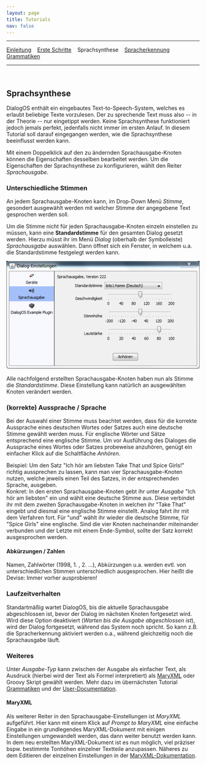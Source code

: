 ```yaml
---
layout: page
title: Tutorials
nav: false
---
```


---
[Einleitung](/tutorials.html) &nbsp;&nbsp; [Erste Schritte](ersteschritte.html) &nbsp;&nbsp; Sprachsynthese &nbsp;&nbsp; [Spracherkennung](spracherkennung.html) &nbsp;&nbsp; [Grammatiken](grammatiken.html) &nbsp;&nbsp;

---
&nbsp;
## Sprachsynthese

DialogOS enthält ein eingebautes Text-to-Speech-System, welches es erlaubt beliebige Texte vorzulesen. Der zu sprechende Text muss also -- in der Theorie -- nur eingetippt werden. Keine Sprachsynthese funktioniert jedoch jemals perfekt, jedenfalls nicht immer im ersten Anlauf. In diesem Tutorial soll darauf eingegangen werden, wie die Sprachsynthese beeinflusst werden kann.

Mit einem Doppelklick auf den zu ändernden Sprachausgabe-Knoten können die Eigenschaften desselben bearbeitet werden. 
Um die Eigenschaften der Sprachsynthese zu konfigurieren, wählt den Reiter *Sprachausgabe*.

### Unterschiedliche Stimmen
An jedem Sprachausgabe-Knoten kann, im Drop-Down Menü *Stimme*, gesondert ausgewählt werden mit welcher Stimme der angegebene Text gesprochen werden soll. 

Um die Stimme nicht für jeden Sprachausgabe-Knoten einzeln einstellen zu müssen, kann eine **Standardstimme** für den gesamten Dialog gesetzt werden. 
Hierzu müsst ihr im Menü *Dialog* (oberhalb der Symbolleiste)  *Sprachausgabe* auswählen. Dann öffnet sich ein Fenster, in welchem u.a. die Standardstimme 
festgelegt werden kann. 

[![](/pictures/DialogEinstellungen.PNG)](/pictures/DialogEinstellungen.PNG)
 
Alle nachfolgend erstellten Sprachausgabe-Knoten haben nun als Stimme die *Standardstimme*. Diese Einstellung kann natürlich an ausgewählten 
Knoten verändert werden.

### (korrekte) Aussprache / Sprache
Bei der Auswahl einer Stimme muss beachtet werden, dass für die korrekte Aussprache eines deutschen Wortes oder Satzes auch eine deutsche Stimme gewählt werden muss. Für englische Wörter und Sätze entsprechend eine englische Stimme. Um vor Ausführung des Dialoges die Aussprache eines Wortes oder Satzes probeweise anzuhören, genügt ein einfacher Klick auf die Schaltfläche *Anhören*.

Beispiel: Um den Satz "Ich hör am liebsten Take That und Spice Girls!" richtig aussprechen zu lassen, kann man vier Sprachausgabe-Knoten nutzen, welche jeweils einen Teil des Satzes, in der entsprechenden Sprache, ausgeben.  
Konkret: In den ersten Sprachausgabe-Knoten gebt ihr unter *Ausgabe* "Ich hör am liebsten" ein und wählt eine deutsche Stimme aus. Diese verbindet ihr mit dem zweiten Sprachausgabe-Knoten in welchen ihr "Take That" eingebt und diesmal eine englische Stimme einstellt. Analog fahrt ihr mit dem Verfahren fort. Für "und" wählt ihr wieder die deutsche Stimme, für "Spice Girls" eine englische. Sind die vier Knoten nacheinander miteinander verbunden und der Letzte mit einem Ende-Symbol, sollte der Satz korrekt ausgesprochen werden.

#### Abkürzungen / Zahlen
Namen, Zahlwörter (1998, 1. , 2. ...), Abkürzungen u.a. werden evtl. von unterschiedlichen Stimmen unterschiedlich ausgesprochen. Hier heißt die Devise: Immer vorher ausprobieren!

### Laufzeitverhalten
Standartmäßig wartet DialogOS, bis die aktuelle Sprachausgabe abgeschlossen ist, bevor der Dialog im nächsten Knoten fortgesetzt wird. 
Wird diese Option deaktiviert (*Warten bis die Ausgabe abgeschlossen ist*), wird der Dialog fortgesetzt, während das System noch spricht. 
So kann z.B. die Spracherkennung aktiviert werden o.a., während gleichzeitig noch die Sprachausgabe läuft.

### Weiteres
Unter *Ausgabe-Typ* kann zwischen der Ausgabe als einfacher Text, als Ausdruck (hierbei wird der Text als Formel interpretiert) 
als [MaryXML](http://mary.dfki.de/documentation/maryxml/index.html) oder Groovy Skript gewählt werden. 
Mehr dazu im übernächsten Tutorial [Grammatiken](grammatiken.html) und der [User-Documentation](/userdocumentation.html).

#### MaryXML
Als weiterer Reiter in den Sprachausgabe-Einstellungen ist *MaryXML* aufgeführt. 
Hier kann mit einem Klick auf *Prompt to MaryXML* eine einfache Eingabe in ein grundlegendes MaryXML-Dokument mit 
einigen Einstellungen umgewandelt werden, das dann weiter benutzt werden kann. In dem neu erstellten MaryXML-Dokument 
ist es nun möglich, viel präziser bspw. bestimmte Tonhöhen einzelner Textteile anzupassen. Näheres zu dem Editieren der 
einzelnen Einstellungen in der [MaryXML-Dokumentation](http://mary.dfki.de/documentation/maryxml/index.html).

